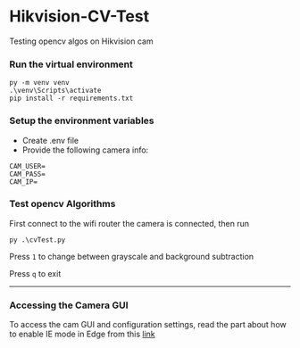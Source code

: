 # Hikvision-CV-Test
Testing opencv algos on Hikvision cam

### Run the virtual environment
```
py -m venv venv
.\venv\Scripts\activate
pip install -r requirements.txt
```

### Setup the environment variables
- Create .env file
- Provide the following camera info:
```
CAM_USER=
CAM_PASS=
CAM_IP=
```

### Test opencv Algorithms
First connect to the wifi router the camera is connected, then run

```
py .\cvTest.py
```
Press `1` to change between grayscale and background subtraction

Press `q` to exit

---
### Accessing the Camera GUI
To access the cam GUI and configuration settings, read the part about how to enable IE mode in Edge from this [link](https://windowsreport.com/your-browser-not-supported-hikvision/)

